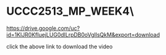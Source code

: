 # UCCC2513_MP_WEEK4\



https://drive.google.com/uc?id=1KIJR0KfIuejLUG0dILrpDB0oVgIlsQkM&export=download




click the above link to download the video
